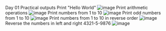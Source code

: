 Day 01 Practical outputs
Print "Hello World"
![image](https://github.com/user-attachments/assets/a9e6d2b8-da4e-4bcf-a131-b52ca20f7217)
Print arithmetic operations
![image](https://github.com/user-attachments/assets/c27a2d4d-ff9b-4a5f-af48-0ba635da304a)
Print numbers from 1 to 10
![image](https://github.com/user-attachments/assets/fe131b3f-15ba-4f05-aa2b-af2c51edb203)
Print odd numbers from 1 to 10
![image](https://github.com/user-attachments/assets/bb762b8e-43e2-4a4a-8027-7d605ef4f0d9)
Print numbers from 1 to 10 in reverse order
![image](https://github.com/user-attachments/assets/07741b8e-2bed-4c85-a570-8cdf76905cb3)
Reverse the numbers in left and right 4321-5-9876
![image](https://github.com/user-attachments/assets/d7e751a2-864a-4ccb-951f-d32d0a225115)





